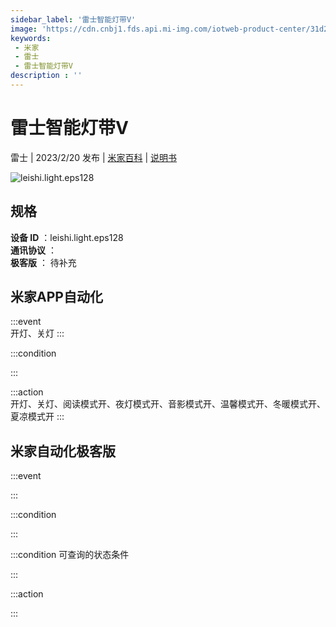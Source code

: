 ```yaml
---
sidebar_label: '雷士智能灯带V'
image: 'https://cdn.cnbj1.fds.api.mi-img.com/iotweb-product-center/31d29cecb94eff00775e1744252550ae_1671508165899.png?GalaxyAccessKeyId=AKVGLQWBOVIRQ3XLEW&Expires=9223372036854775807&Signature=EOqSh+WSey8bM5juafkRd2mg4MM='
keywords: 
 - 米家
 - 雷士
 - 雷士智能灯带V
description : ''
---
```

# 雷士智能灯带V

雷士 | 2023/2/20 发布 | [米家百科](https://home.mi.com/webapp/content/baike/product/index.html?model=leishi.light.eps128) | [说明书](https://home.mi.com/views/introduction.html?model=leishi.light.eps128&region=cn)

![leishi.light.eps128](https://cdn.cnbj1.fds.api.mi-img.com/iotweb-product-center/31d29cecb94eff00775e1744252550ae_1671508165899.png?GalaxyAccessKeyId=AKVGLQWBOVIRQ3XLEW&Expires=9223372036854775807&Signature=EOqSh+WSey8bM5juafkRd2mg4MM=)

## 规格  
> 
**设备 ID** ：leishi.light.eps128  
**通讯协议** ：  
**极客版**  ： 待补充 


## 米家APP自动化  

:::event  
开灯、关灯
:::

:::condition  

:::

:::action   
开灯、关灯、阅读模式开、夜灯模式开、音影模式开、温馨模式开、冬暖模式开、夏凉模式开
:::

## 米家自动化极客版  

:::event  

:::

:::condition  

:::

:::condition 可查询的状态条件  

:::

:::action  

:::

        
